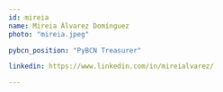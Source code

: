 ```yaml
---
id: mireia
name: Mireia Álvarez Domínguez
photo: "mireia.jpeg"

pybcn_position: "PyBCN Treasurer"

linkedin: https://www.linkedin.com/in/mireialvarez/

---
```

